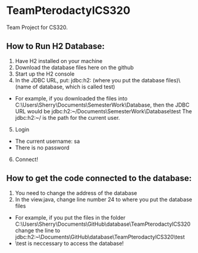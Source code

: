 # TeamPterodactylCS320
Team Project for CS320. 

## How to Run H2 Database:

1. Have H2 installed on your machine
2. Download the database files here on the github
3. Start up the H2 console
4. In the JDBC URL, put: jdbc:h2: (where you put the database files)\\ (name of database, which is called test)
* For example, if you downloaded the files into C:\\Users\\Sherry\Documents\\SemesterWork\\Database, then the JDBC URL would be jdbc:h2:\~/Documents\\SemesterWork\\Database\\test  The jdbc:h2:\~/ is the path for the current user.
5. Login
* The current username: sa
* There is no password
6. Connect!

## How to get the code connected to the database:
1. You need to change the address of the database
2. In the view.java, change line number 24 to where you put the database files
* For example, if you put the files in the folder C:\Users\Sherry\Documents\GitHub\database\TeamPterodactylCS320
change the line to jdbc:h2:~\Documents\GitHub\database\TeamPterodactylCS320\test
* \test is neccessary to access the database!
